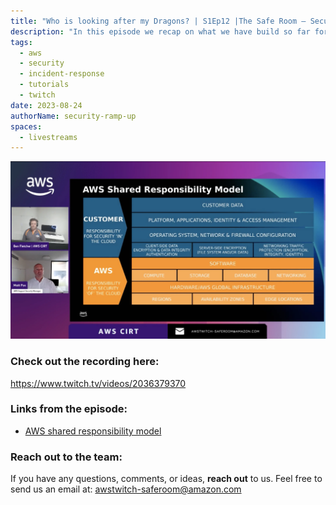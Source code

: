 ```yaml
---
title: "Who is looking after my Dragons? | S1Ep12 |The Safe Room – Security Ramp-Up"
description: "In this episode we recap on what we have build so far for the start-up and some of the mistakes made! We then discuss the shared responsibility model and why you need to know it as a security Engineer."
tags:
  - aws
  - security
  - incident-response
  - tutorials
  - twitch
date: 2023-08-24
authorName: security-ramp-up
spaces:
  - livestreams
---
```


![Screenshot from the stream](images/episode-12.webp)


### Check out the recording here:

https://www.twitch.tv/videos/2036379370


### Links from the episode:

- [AWS shared responsibility model](https://aws.amazon.com/compliance/shared-responsibility-model/)


### Reach out to the team:

If you have any questions, comments, or ideas, **reach out** to us. Feel free to send us an email at: [awstwitch-saferoom@amazon.com](mailto:awstwitch-saferoom@amazon.com)

